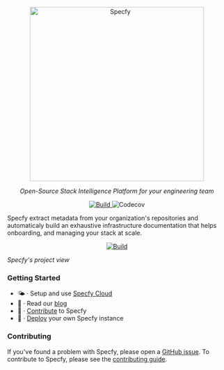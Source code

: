<p align="center">
  <a href="https://specfy.io"><img src="https://app.specfy.io/logo-full.svg" alt="Specfy" width="400"></a>
</p>
<p align="center">
    <em>Open-Source Stack Intelligence Platform for your engineering team</em>
</p>
<p align="center">
  <a href="https://github.com/specfy/specfy/actions/workflows/main.yml" target="_blank">
    <img src="https://img.shields.io/github/actions/workflow/status/specfy/specfy/main.yml?branch=main" alt="Build">
  </a>
  <img alt="Codecov" src="https://img.shields.io/codecov/c/github/specfy/specfy">
</p>

Specfy extract metadata from your organization's repositories and automaticaly build an exhaustive infrastructure documentation that helps onboarding, and managing your stack at scale.


<p align="center" border="10">
  <a href="https://specfy.io" target="_blank">
    <img src="https://github.com/specfy/specfy/assets/1637651/0bf6472c-df15-4634-871a-02349680e4c6" alt="Build">
  </a>
</p>
<em>Specfy's project view</em>

### Getting Started

- 🌤️ · Setup and use [Specfy Cloud](https://specfy.io)
- 📖 · Read our [blog](https://specfy.io/blog)
- 🚀 · [Contribute](./docs/contributing.md) to Specfy
- 🚀 · [Deploy](./docs/deploy.md) your own Specfy instance


### Contributing

If you've found a problem with Specfy, please open a [GitHub issue](https://github.com/specfy/specfy/issues/new/choose). To contribute to Specfy, please see the [contributing guide](./docs/contributing.md).
